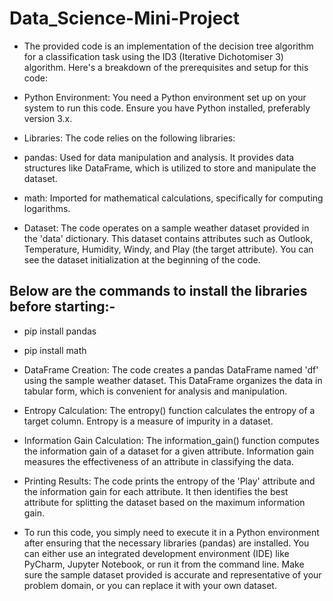 # Data_Science-Mini-Project
* The provided code is an implementation of the decision tree algorithm for a classification task using the ID3 (Iterative Dichotomiser 3) algorithm. Here's a breakdown of the prerequisites and setup for this code:

* Python Environment: You need a Python environment set up on your system to run this code. Ensure you have Python installed, preferably version 3.x.

* Libraries: The code relies on the following libraries:

* pandas: Used for data manipulation and analysis. It provides data structures like DataFrame, which is utilized to store and manipulate the dataset.
* math: Imported for mathematical calculations, specifically for computing logarithms.
* Dataset: The code operates on a sample weather dataset provided in the 'data' dictionary. This dataset contains attributes such as Outlook, Temperature, Humidity, Windy, and Play (the target attribute). You can see the dataset initialization at the beginning of the code.

## Below are the commands to install the libraries before starting:-
* pip install pandas
* pip install math

* DataFrame Creation: The code creates a pandas DataFrame named 'df' using the sample weather dataset. This DataFrame organizes the data in tabular form, which is convenient for analysis and manipulation.

* Entropy Calculation: The entropy() function calculates the entropy of a target column. Entropy is a measure of impurity in a dataset.

* Information Gain Calculation: The information_gain() function computes the information gain of a dataset for a given attribute. Information gain measures the effectiveness of an attribute in classifying the data.

* Printing Results: The code prints the entropy of the 'Play' attribute and the information gain for each attribute. It then identifies the best attribute for splitting the dataset based on the maximum information gain.

* To run this code, you simply need to execute it in a Python environment after ensuring that the necessary libraries (pandas) are installed. You can either use an integrated development environment (IDE) like PyCharm, Jupyter Notebook, or run it from the command line. Make sure the sample dataset provided is accurate and representative of your problem domain, or you can replace it with your own dataset.





